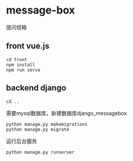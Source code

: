 # message-box
提问信箱<br>
## front vue.js
```
cd front
npm install
npm run serve
```
## backend django
```
cd ..
```
需要mysql数据库，新建数据库django_messagebox<br>
```
python manage.py makemigrations
python manage.py migrate
```
运行后台服务
````
python manage.py runserver
